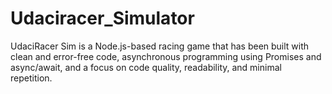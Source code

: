 # Udaciracer_Simulator
UdaciRacer Sim is a Node.js-based racing game that has been built with clean and error-free code, asynchronous programming using Promises and async/await, and a focus on code quality, readability, and minimal repetition. 
